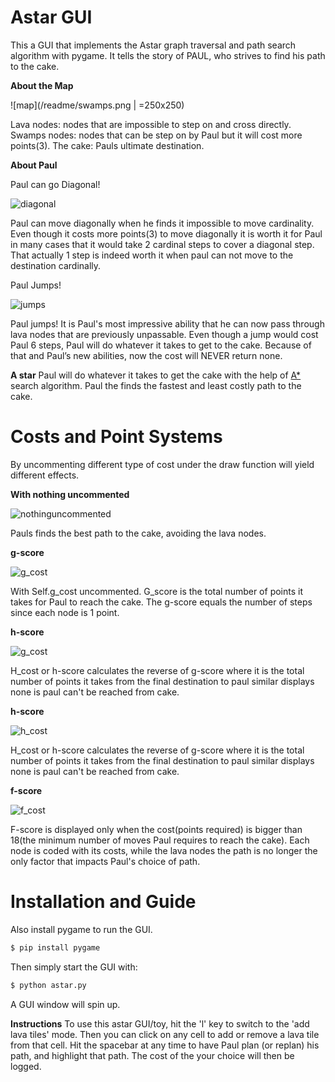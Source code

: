 
# Astar GUI

This a GUI that implements the Astar graph traversal and path search algorithm with pygame. It tells the story of PAUL, who strives to find his path to the cake.


**About the Map**

![map](/readme/swamps.png | =250x250)

Lava nodes: nodes that are impossible to step on and cross directly.
Swamps nodes: nodes that can be step on by Paul but it will cost more points(3).
The cake: Pauls ultimate destination.


**About Paul**

Paul can go Diagonal!

![diagonal](/readme/diagonal.png)

Paul can move diagonally when he finds it impossible to move cardinality. Even though it
costs more points(3) to move diagonally it is worth it for Paul in many cases that it would take 2
cardinal steps to cover a diagonal step. That actually 1 step is indeed worth it when paul can not
move to the destination cardinally.


Paul Jumps!

![jumps](/readme/jump.png)

Paul jumps! It is Paul's most impressive ability that he can now pass through lava nodes
that are previously unpassable. Even though a jump would cost Paul 6 steps, Paul will do
whatever it takes to get to the cake. Because of that and Paul’s new abilities, now the cost will
NEVER return none.

**A star**
Paul will do whatever it takes to get the cake with the help of [A*](http://web.mit.edu/eranki/www/tutorials/search/) search algorithm. Paul the finds the fastest and least costly path to the cake.


# Costs and Point Systems
By uncommenting different type of cost under the draw function will yield different effects.

**With nothing uncommented**

![nothinguncommented](/readme/nothinguncommented.jpg)

Pauls finds the best path to the cake, avoiding the lava nodes.


**g-score**

![g_cost](/readme/g_cost.png)

With Self.g_cost uncommented.
G_score is the total number of points it takes for Paul to reach the cake. The g-score equals the
number of steps since each node is 1 point.


**h-score**

![g_cost](/readme/h_cost.png)

H_cost or h-score calculates the reverse of g-score where it is the total number of points it
takes from the final destination to paul similar displays none is paul can't be reached from cake.


**h-score**

![h_cost](/readme/h_cost.png)

H_cost or h-score calculates the reverse of g-score where it is the total number of points it
takes from the final destination to paul similar displays none is paul can't be reached from cake.


**f-score**

![f_cost](/readme/f_cost.png)

F-score is displayed only when the cost(points required) is bigger than 18(the minimum number
of moves Paul requires to reach the cake). Each node is coded with its costs, while the lava
nodes the path is no longer the only factor that impacts Paul's choice of path.


# Installation and Guide

Also install pygame to run the GUI.
```bash
$ pip install pygame
```

Then simply start the GUI with:
```bash
$ python astar.py
```

A GUI window will spin up.

**Instructions**
To use this astar GUI/toy, hit the 'l' key to switch to the 'add lava tiles' mode. Then you can click on any cell to add or remove a lava tile from that cell. Hit the spacebar at any time to have Paul plan (or replan) his path, and highlight that path. The cost of the your choice will then be logged.
